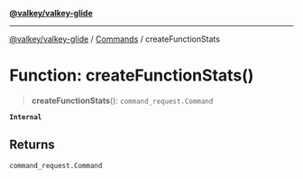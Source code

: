 [**@valkey/valkey-glide**](../../README.md)

***

[@valkey/valkey-glide](../../modules.md) / [Commands](../README.md) / createFunctionStats

# Function: createFunctionStats()

> **createFunctionStats**(): `command_request.Command`

**`Internal`**

## Returns

`command_request.Command`
